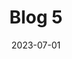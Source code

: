 ---
title: "Blog 5"
date: 2023-07-01
description: "This is a short description of Blog"
image: "/images/blog-cover.png"
featured: false
---